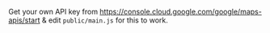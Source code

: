 Get your own API key from https://console.cloud.google.com/google/maps-apis/start & edit `public/main.js` for this to work.
